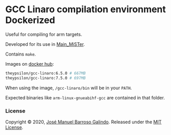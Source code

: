 # GCC Linaro compilation environment Dockerized

Useful for compiling for arm targets.

Developed for its use in [Main_MiSTer](https://github.com/Miguel-T80c/Main_MiSTer).

Contains `make`.

Images on [docker hub](https://hub.docker.com/r/theypsilon/gcc-linaro): 
```bash
theypsilon/gcc-linaro:6.5.0 # 667MB
theypsilon/gcc-linaro:7.5.0 # 697MB
```

When using the image, `/gcc-linaro/bin` will be in your `PATH`.

Expected binaries like `arm-linux-gnueabihf-gcc` are contained in that folder.

### License

Copyright © 2020, [José Manuel Barroso Galindo](https://github.com/theypsilon).
Released under the [MIT License](LICENSE).
